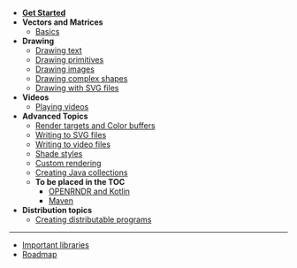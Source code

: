 <!-- docs/_sidebar.md -->

- [**Get Started**](/test.md)
- **Vectors and Matrices**
    -  [Basics](/Tutorial_VectorsAndMatrices.md)
- **Drawing**
    - [Drawing text](/Tutorial_DrawingText.md)
    - [Drawing primitives](/Tutorial_DrawingPrimitives.md)
    - [Drawing images](/Tutorial_DrawingImages.md)
    - [Drawing complex shapes](/Tutorial_DrawingComplexShapes.md)
    - [Drawing with SVG files](/Topic_DrawingSVGFiles.md)
- **Videos**
    - [Playing videos](Tutorial_VideoPlayer.md)
- **Advanced Topics**
    - [Render targets and Color buffers](/Tutorial_RenderTargets.md)
    - [Writing to SVG files](/Topic_WritingSVGFiles.md)
    - [Writing to video files](/Tutorial_VideoWriter.md)
    - [Shade styles](/Tutorial_ShadeStyles.md)
    - [Custom rendering](/Tutorial_CustomRendering.md)
    - [Creating Java collections](/Tutorial_JavaCollections.md)
  - **To be placed in the TOC**
    - [OPENRNDR and Kotlin](/Topic_RNDRKotlin.md)
    - [Maven](/Tools_Maven.md)
- **Distribution topics**
    - [Creating distributable programs](/Topic_DistributablePrograms.md)


----
* [Important libraries](important.md.md)
* [Roadmap](/Roadmap.md)
